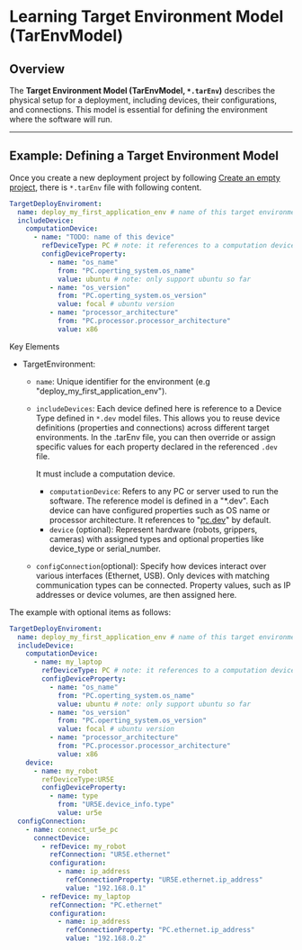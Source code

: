 # Learning Target Environment Model (TarEnvModel)

## Overview

The **Target Environment Model (TarEnvModel, `*.tarEnv`)** describes the physical setup for a deployment, including devices, their configurations, and connections. This model is essential for defining the environment where the software will run.

---

## Example: Defining a Target Environment Model
Once you create a new deployment project by following [Create an empty project](../README.md#create-an-empty-deployment-project),
there is `*.tarEnv` file with following content.

```yaml
TargetDeployEnviroment:
  name: deploy_my_first_application_env # name of this target environment"
  includeDevice:
    computationDevice:
      - name: "TODO: name of this device"
        refDeviceType: PC # note: it references to a computation device type from the device catalog, you can change it if you create your owns
        configDeviceProperty:
          - name: "os_name"
            from: "PC.operting_system.os_name"
            value: ubuntu # note: only support ubuntu so far
          - name: "os_version"
            from: "PC.operting_system.os_version"
            value: focal # ubuntu version
          - name: "processor_architecture"
            from: "PC.processor.processor_architecture"
            value: x86

```

Key Elements
- TargetEnvironment:
  - `name`: Unique identifier for the environment (e.g "deploy_my_first_application_env").
  - `includeDevices`:
    Each device defined here is reference to a Device Type defined in `*.dev` model files. This allows you to reuse device definitions (properties and connections) across different target environments. In the .tarEnv file, you can then override or assign specific values for each property declared in the referenced `.dev` file.

    It must include a computation device.

    - `computationDevice`:
        Refers to any PC or server used to run the software. The reference model is defined in a "*.dev". Each device can have configured properties such as OS name or processor architecture.
        It references to "[pc.dev](https://github.com/ipa-rwu/DeploymentDeviceCatalog/blob/main/de.fraunhofer.ipa.deployment.catalog.devices/pc.dev)" by default.
    - `device` (optional):
        Represent hardware (robots, grippers, cameras) with assigned types and optional properties like device_type or serial_number.

  - `configConnection`(optional):
    Specify how devices interact over various interfaces (Ethernet, USB). Only devices with matching communication types can be connected. Property values, such as IP addresses or device volumes, are then assigned here.

The example with optional items as follows:

```yaml
TargetDeployEnviroment:
  name: deploy_my_first_application_env # name of this target environment"
  includeDevice:
    computationDevice:
      - name: my_laptop
        refDeviceType: PC # note: it references to a computation device type from the device catalog, you can change it if you create your owns
        configDeviceProperty:
          - name: "os_name"
            from: "PC.operting_system.os_name"
            value: ubuntu # note: only support ubuntu so far
          - name: "os_version"
            from: "PC.operting_system.os_version"
            value: focal # ubuntu version
          - name: "processor_architecture"
            from: "PC.processor.processor_architecture"
            value: x86
    device:
      - name: my_robot
        refDeviceType:UR5E
        configDeviceProperty:
          - name: type
            from: "UR5E.device_info.type"
            value: ur5e
  configConnection:
    - name: connect_ur5e_pc
      connectDevice:
        - refDevice: my_robot
          refConnection: "UR5E.ethernet"
          configuration:
            - name: ip_address
              refConnectionProperty: "UR5E.ethernet.ip_address"
              value: "192.168.0.1"
        - refDevice: my_laptop
          refConnection: "PC.ethernet"
          configuration:
            - name: ip_address
              refConnectionProperty: "PC.ethernet.ip_address"
              value: "192.168.0.2"

```
